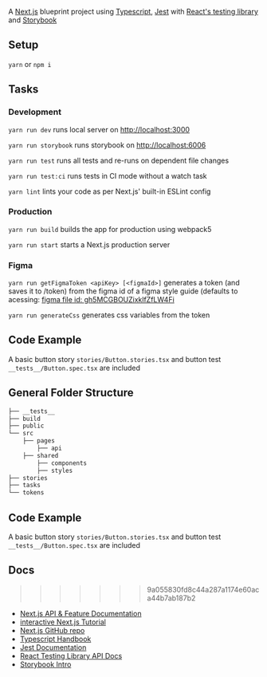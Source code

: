 A [Next.js](https://nextjs.org/) blueprint project using [Typescript](https://github.com/microsoft/TypeScript), [Jest](https://github.com/facebook/jest) with [React's testing library](https://github.com/testing-library/react-testing-library) and [Storybook](https://github.com/storybookjs/storybook)

## Setup

`yarn` or `npm i`

## Tasks

### Development

`yarn run dev` runs local server on [http://localhost:3000](http://localhost:3000)

`yarn run storybook` runs storybook on [http://localhost:6006](http://localhost:6006)

`yarn run test` runs all tests and re-runs on dependent file changes

`yarn run test:ci` runs tests in CI mode without a watch task 

`yarn lint` lints your code as per Next.js' built-in ESLint config

### Production

`yarn run build` builds the app for production using webpack5

`yarn run start` starts a Next.js production server

### Figma

`yarn run getFigmaToken <apiKey> [<figmaId>]` generates a token (and saves it to /token) from the figma id of a figma style guide (defaults to acessing: [figma file id: gh5MCGBOUZixklfZfLW4Fi](https://www.figma.com/file/gh5MCGBOUZixklfZfLW4Fi) 

`yarn run generateCss` generates css variables from the token

## Code Example

A basic button story `stories/Button.stories.tsx` and button test `__tests__/Button.spec.tsx` are included

## General Folder Structure

```bash
├── __tests__
├── build
├── public
└── src
    ├── pages
        ├── api
    ├── shared
        ├── components
        ├── styles
├── stories
├── tasks
└── tokens
```

## Code Example

A basic button story `stories/Button.stories.tsx` and button test `__tests__/Button.spec.tsx` are included

## Docs

>>>>>>> 9a055830fd8c44a287a1174e60aca44b7ab187b2
- [Next.js API & Feature Documentation](https://nextjs.org/docs)
- [interactive Next.js Tutorial](https://nextjs.org/learn)
- [Next.js GitHub repo](https://github.com/vercel/next.js/)
- [Typescript Handbook](https://www.typescriptlang.org/docs/handbook/typescript-in-5-minutes.html)
- [Jest Documentation](https://jestjs.io/docs/next/getting-started)
- [React Testing Library API Docs](https://testing-library.com/docs/react-testing-library/api/)
- [Storybook Intro](https://storybook.js.org/docs/react/writing-stories/introduction)